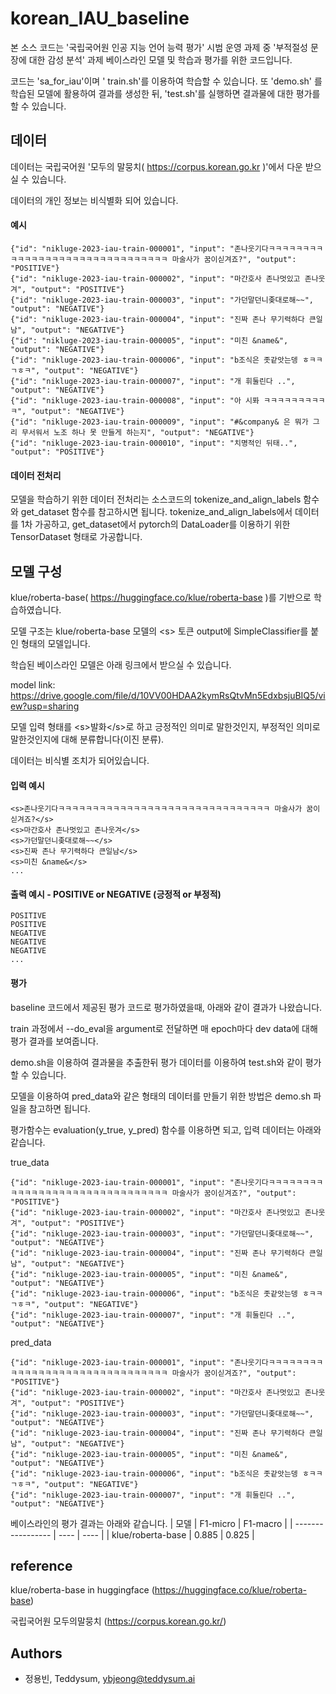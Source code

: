 # korean_IAU_baseline

본 소스 코드는 '국립국어원 인공 지능 언어 능력 평가' 시범 운영 과제 중 '부적절성 문장에 대한 감성 분석' 과제 베이스라인 모델 및 학습과 평가를 위한 코드입니다.

코드는 'sa_for_iau'이며 ' train.sh'를 이용하여 학습할 수 있습니다. 또 'demo.sh' 를 학습된 모델에 활용하여 결과를 생성한 뒤, 'test.sh'를 실행하면 결과물에 대한 평가를 할 수 있습니다.




## 데이터
데이터는 국립국어원 '모두의 말뭉치( https://corpus.korean.go.kr )'에서 다운 받으실 수 있습니다.

데이터의 개인 정보는 비식별화 되어 있습니다.

#### 예시
``` 
{"id": "nikluge-2023-iau-train-000001", "input": "존나웃기다ㅋㅋㅋㅋㅋㅋㅋㅋㅋㅋㅋㅋㅋㅋㅋㅋㅋㅋㅋㅋㅋㅋㅋㅋㅋㅋㅋㅋㅋㅋㅋ 마술사가 꿈이싣겨죠?", "output": "POSITIVE"}
{"id": "nikluge-2023-iau-train-000002", "input": "마간호사 존나멋있고 존나웃겨", "output": "POSITIVE"}
{"id": "nikluge-2023-iau-train-000003", "input": "가던말던니좆대로해~~", "output": "NEGATIVE"}
{"id": "nikluge-2023-iau-train-000004", "input": "진짜 존나 무기력하다 큰일남", "output": "NEGATIVE"}
{"id": "nikluge-2023-iau-train-000005", "input": "미친 &name&", "output": "NEGATIVE"}
{"id": "nikluge-2023-iau-train-000006", "input": "b조식은 좃같앗는뎅 ㅎㅋㅋㄱㅎㅋ", "output": "NEGATIVE"}
{"id": "nikluge-2023-iau-train-000007", "input": "개 휘둘린다 ..", "output": "NEGATIVE"}
{"id": "nikluge-2023-iau-train-000008", "input": "아 시퐈 ㅋㅋㅋㅋㅋㅋㅋㅋㅋㅋ", "output": "NEGATIVE"}
{"id": "nikluge-2023-iau-train-000009", "input": "#&company& 은 뭐가 그리 무서워서 노조 하나 못 만들게 하는지", "output": "NEGATIVE"}
{"id": "nikluge-2023-iau-train-000010", "input": "치명적인 뒤태..", "output": "POSITIVE"}
```

#### 데이터 전처리
모델을 학습하기 위한 데이터 전처리는 소스코드의 tokenize_and_align_labels 함수와 get_dataset 함수를 참고하시면 됩니다. tokenize_and_align_labels에서 데이터를 1차 가공하고, get_dataset에서 pytorch의 DataLoader를 이용하기 위한 TensorDataset 형태로 가공합니다.


## 모델 구성

klue/roberta-base( https://huggingface.co/klue/roberta-base )를 기반으로 학습하였습니다.

모델 구조는 klue/roberta-base 모델의 \<s> 토큰 output에 SimpleClassifier를 붙인 형태의 모델입니다.

학습된 베이스라인 모델은 아래 링크에서 받으실 수 있습니다.

model link: https://drive.google.com/file/d/10VV00HDAA2kymRsQtvMn5EdxbsjuBIQ5/view?usp=sharing

모델 입력 형태를 \<s>발화\</s>로 하고 긍정적인 의미로 말한것인지, 부정적인 의미로 말한것인지에 대해 분류합니다(이진 분류).

데이터는 비식별 조치가 되어있습니다.


#### 입력 예시
```
<s>존나웃기다ㅋㅋㅋㅋㅋㅋㅋㅋㅋㅋㅋㅋㅋㅋㅋㅋㅋㅋㅋㅋㅋㅋㅋㅋㅋㅋㅋㅋㅋㅋㅋ 마술사가 꿈이싣겨죠?</s>
<s>마간호사 존나멋있고 존나웃겨</s>
<s>가던말던니좆대로해~~</s>
<s>진짜 존나 무기력하다 큰일남</s>
<s>미친 &name&</s>
...
```

#### 출력 예시 - POSITIVE or NEGATIVE (긍정적 or 부정적)
```
POSITIVE
POSITIVE
NEGATIVE
NEGATIVE
NEGATIVE
...
```

#### 평가
baseline 코드에서 제공된 평가 코드로 평가하였을때, 아래와 같이 결과가 나왔습니다.

train 과정에서 --do_eval을 argument로 전달하면 매 epoch마다 dev data에 대해 평가 결과를 보여줍니다.

demo.sh을 이용하여 결과물을 추출한뒤 평가 데이터를 이용하여 test.sh와 같이 평가할 수 있습니다.

모델을 이용하여 pred_data와 같은 형태의 데이터를 만들기 위한 방법은 demo.sh 파일을 참고하면 됩니다.

평가함수는 evaluation(y_true, y_pred) 함수를 이용하면 되고, 입력 데이터는 아래와 같습니다.

true_data
``` 
{"id": "nikluge-2023-iau-train-000001", "input": "존나웃기다ㅋㅋㅋㅋㅋㅋㅋㅋㅋㅋㅋㅋㅋㅋㅋㅋㅋㅋㅋㅋㅋㅋㅋㅋㅋㅋㅋㅋㅋㅋㅋ 마술사가 꿈이싣겨죠?", "output": "POSITIVE"}
{"id": "nikluge-2023-iau-train-000002", "input": "마간호사 존나멋있고 존나웃겨", "output": "POSITIVE"}
{"id": "nikluge-2023-iau-train-000003", "input": "가던말던니좆대로해~~", "output": "NEGATIVE"}
{"id": "nikluge-2023-iau-train-000004", "input": "진짜 존나 무기력하다 큰일남", "output": "NEGATIVE"}
{"id": "nikluge-2023-iau-train-000005", "input": "미친 &name&", "output": "NEGATIVE"}
{"id": "nikluge-2023-iau-train-000006", "input": "b조식은 좃같앗는뎅 ㅎㅋㅋㄱㅎㅋ", "output": "NEGATIVE"}
{"id": "nikluge-2023-iau-train-000007", "input": "개 휘둘린다 ..", "output": "NEGATIVE"}
```


pred_data
```
{"id": "nikluge-2023-iau-train-000001", "input": "존나웃기다ㅋㅋㅋㅋㅋㅋㅋㅋㅋㅋㅋㅋㅋㅋㅋㅋㅋㅋㅋㅋㅋㅋㅋㅋㅋㅋㅋㅋㅋㅋㅋ 마술사가 꿈이싣겨죠?", "output": "POSITIVE"}
{"id": "nikluge-2023-iau-train-000002", "input": "마간호사 존나멋있고 존나웃겨", "output": "POSITIVE"}
{"id": "nikluge-2023-iau-train-000003", "input": "가던말던니좆대로해~~", "output": "NEGATIVE"}
{"id": "nikluge-2023-iau-train-000004", "input": "진짜 존나 무기력하다 큰일남", "output": "NEGATIVE"}
{"id": "nikluge-2023-iau-train-000005", "input": "미친 &name&", "output": "NEGATIVE"}
{"id": "nikluge-2023-iau-train-000006", "input": "b조식은 좃같앗는뎅 ㅎㅋㅋㄱㅎㅋ", "output": "NEGATIVE"}
{"id": "nikluge-2023-iau-train-000007", "input": "개 휘둘린다 ..", "output": "NEGATIVE"}
```

베이스라인의 평가 결과는 아래와 같습니다.
| 모델              | F1-micro | F1-macro |
| ----------------- | ---- | ---- |
| klue/roberta-base | 0.885 | 0.825 |


## reference
klue/roberta-base in huggingface (https://huggingface.co/klue/roberta-base)

국립국어원 모두의말뭉치 (https://corpus.korean.go.kr/)
## Authors
- 정용빈, Teddysum, ybjeong@teddysum.ai
